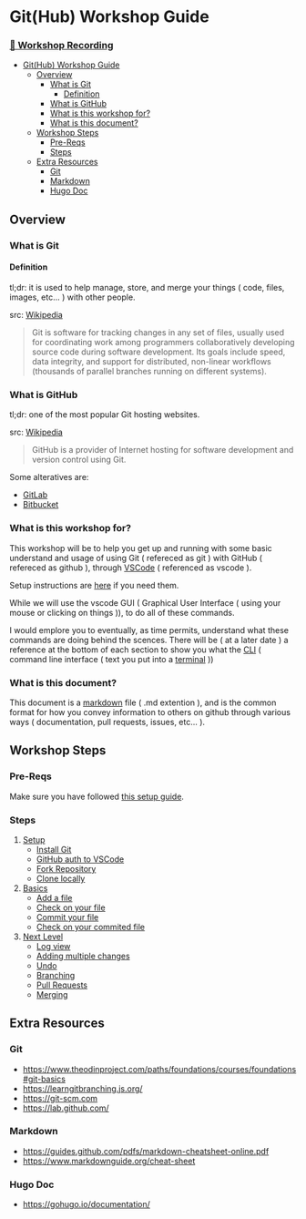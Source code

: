 # Git(Hub) Workshop Guide
### [🎥 Workshop Recording](https://youtu.be/6gm8t2z4QNI)

- [Git(Hub) Workshop Guide](#github-workshop-guide)
  - [Overview](#overview)
    - [What is Git](#what-is-git)
      - [Definition](#definition)
    - [What is GitHub](#what-is-github)
    - [What is this workshop for?](#what-is-this-workshop-for)
    - [What is this document?](#what-is-this-document)
  - [Workshop Steps](#workshop-steps)
    - [Pre-Reqs](#pre-reqs)
    - [Steps](#steps)
  - [Extra Resources](#extra-resources)
    - [Git](#git)
    - [Markdown](#markdown)
    - [Hugo Doc](#hugo-doc)

## Overview

### What is Git

#### Definition

tl;dr: it is used to help manage, store, and merge your things ( code, files, images, etc... ) with other people.

src: [Wikipedia](https://en.wikipedia.org/wiki/Git)
> Git is software for tracking changes in any set of files, usually used for coordinating work among programmers collaboratively developing source code during software development. Its goals include speed, data integrity, and support for distributed, non-linear workflows (thousands of parallel branches running on different systems).

### What is GitHub

tl;dr: one of the most popular Git hosting websites.

src: [Wikipedia](https://en.wikipedia.org/wiki/GitHub)
> GitHub is a provider of Internet hosting for software development and version control using Git.

Some alteratives are:

- [GitLab](https://gitlab.com/)
- [Bitbucket](https://bitbucket.org/)

### What is this workshop for?

This workshop will be to help you get up and running with some basic understand and usage of using Git ( refereced as git ) with GitHub ( refereced as github ), through [VSCode](https://code.visualstudio.com/) ( referenced as vscode ).

Setup instructions are [here](https://docs.google.com/document/d/1yCzhlfw8hHLdF0ZBhHfcjOAIyA1cO7OnHbG1he1prM0/edit?usp=sharing) if you need them.

While we will use the vscode GUI ( Graphical User Interface ( using your mouse or clicking on things )), to do all of these commands.
<!-- this is an easter egg #1, post in the web team channel if you found me 😁 -->
I would emplore you to eventually, as time permits, understand what these commands are doing behind the scences.
There will be ( at a later date ) a reference at the bottom of each section to show you what the [CLI](https://en.wikipedia.org/wiki/Command-line_interface) ( command line interface ( text you put into a [terminal](https://en.wikipedia.org/wiki/Terminal#Software) ))

### What is this document?

This document is a [markdown](https://guides.github.com/features/mastering-markdown/) file ( .md extention ), and is the common format for how you convey information to others on github through various ways ( documentation, pull requests, issues, etc... ).

## Workshop Steps

### Pre-Reqs

Make sure you have followed [this setup guide](https://docs.google.com/document/d/11ZwGFpx45PvK5iCZOAl-2rKSD__lkT_wpNBkmQijtCI/edit?usp=sharing).

### Steps

1. [Setup](/00-setup/README.md)
   - [Install Git](/00-setup/README.md#install-git)
   - [GitHub auth to VSCode](/00-setup/README.md#github-auth-to-vscode)
   - [Fork Repository](/00-setup/README.md#fork-repository)
   - [Clone locally](/00-setup/README.md#clone-locally)
2. [Basics](/01-basics/README.md)
   - [Add a file](/01-basics/README.md#add-a-file)
   - [Check on your file](/01-basics/README.md#check-on-your-file)
   - [Commit your file](/01-basics/README.md#commit-your-file)
   - [Check on your commited file](/01-basics/README.md#check-on-your-commited-file)
3. [Next Level](/02-next_level/README.md)
   - [Log view](/02-next_level/README.md#log-view)
   - [Adding multiple changes](/02-next_level/README.md#adding-multiple-changes)
   - [Undo](/02-next_level/README.md#undo)
   - [Branching](/02-next_level/README.md#branching)
   - [Pull Requests](/02-next_level/README.md#pull-requests)
   - [Merging](/02-next_level/README.md#merging)

## Extra Resources

### Git

- <https://www.theodinproject.com/paths/foundations/courses/foundations#git-basics>
- <https://learngitbranching.js.org/>
- <https://git-scm.com>
- <https://lab.github.com/>

### Markdown

- <https://guides.github.com/pdfs/markdown-cheatsheet-online.pdf>
- <https://www.markdownguide.org/cheat-sheet>

### Hugo Doc

- <https://gohugo.io/documentation/>
